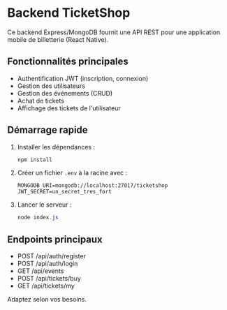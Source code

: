 # Backend TicketShop

Ce backend Express/MongoDB fournit une API REST pour une application mobile de billetterie (React Native).

## Fonctionnalités principales
- Authentification JWT (inscription, connexion)
- Gestion des utilisateurs
- Gestion des événements (CRUD)
- Achat de tickets
- Affichage des tickets de l'utilisateur

## Démarrage rapide

1. Installer les dépendances :
   ```powershell
   npm install
   ```
2. Créer un fichier `.env` à la racine avec :
   ```env
   MONGODB_URI=mongodb://localhost:27017/ticketshop
   JWT_SECRET=un_secret_tres_fort
   ```
3. Lancer le serveur :
   ```powershell
   node index.js
   ```

## Endpoints principaux
- POST /api/auth/register
- POST /api/auth/login
- GET /api/events
- POST /api/tickets/buy
- GET /api/tickets/my

Adaptez selon vos besoins.
